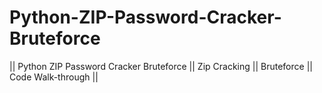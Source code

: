 # Python-ZIP-Password-Cracker-Bruteforce
 || Python ZIP Password Cracker Bruteforce || Zip Cracking || Bruteforce || Code Walk-through ||
